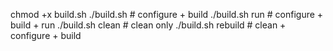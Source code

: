 chmod +x build.sh
./build.sh          # configure + build
./build.sh run      # configure + build + run
./build.sh clean    # clean only
./build.sh rebuild  # clean + configure + build